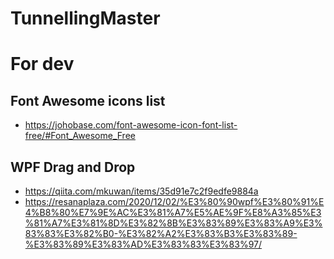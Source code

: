 # TunnellingMaster

# For dev
## Font Awesome icons list
- https://johobase.com/font-awesome-icon-font-list-free/#Font_Awesome_Free
## WPF Drag and Drop
- https://qiita.com/mkuwan/items/35d91e7c2f9edfe9884a
- https://resanaplaza.com/2020/12/02/%E3%80%90wpf%E3%80%91%E4%B8%80%E7%9E%AC%E3%81%A7%E5%AE%9F%E8%A3%85%E3%81%A7%E3%81%8D%E3%82%8B%E3%83%89%E3%83%A9%E3%83%83%E3%82%B0-%E3%82%A2%E3%83%B3%E3%83%89-%E3%83%89%E3%83%AD%E3%83%83%E3%83%97/
